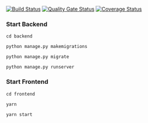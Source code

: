 [![Build Status](https://travis-ci.com/swsnu/swpp2021-team4.svg?branch=main)](https://travis-ci.com/swsnu/swpp2021-team4)
[![Quality Gate Status](https://sonarcloud.io/api/project_badges/measure?project=swsnu_swpp2021-team4&metric=alert_status)](https://sonarcloud.io/dashboard?id=swsnu_swpp2021-team4)
[![Coverage Status](https://coveralls.io/repos/github/swsnu/swpp2021-team4/badge.svg?branch=main&sanitize=true)](https://coveralls.io/github/swsnu/swpp2021-team4?branch=main)



### Start Backend
```
cd backend
```
```
python manage.py makemigrations
```
```
python manage.py migrate
```
```
python manage.py runserver
```
### Start Frontend
```
cd frontend
```
```
yarn
```
```
yarn start
```
